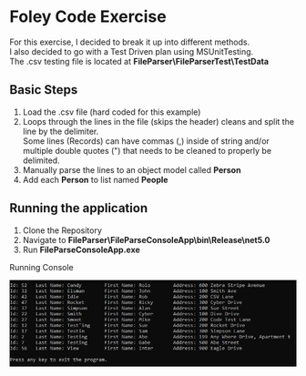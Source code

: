 # Foley Code Exercise

For this exercise, I decided to break it up into different methods.  
I also decided to go with a Test Driven plan using MSUnitTesting.  
The .csv testing file is located at **FileParser\FileParserTest\TestData**

## Basic Steps

1. Load the .csv file (hard coded for this example)
2. Loops through the lines in the file (skips the header) cleans and split the line by the delimiter.  
   Some lines (Records) can have commas (,) inside of string and/or multiple double quotes (") that needs to be cleaned to properly be delimited.
3. Manually parse the lines to an object model called **Person**
4. Add each **Person** to list named **People**

## Running the application

1. Clone the Repository
2. Navigate to **FileParser\FileParseConsoleApp\bin\Release\net5.0**
3. Run **FileParseConsoleApp.exe**

Running Console

![Running Console App](Images/ConsoleApp.jpg)
